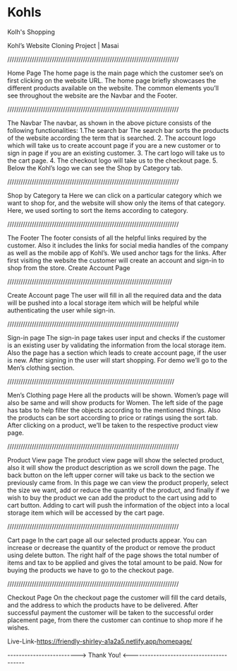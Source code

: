 # Kohls
Kolh's Shopping

Kohl’s Website Cloning Project | Masai
  
/////////////////////////////////////////////////////////////////////////////

Home Page
The home page is the main page which the customer see’s on first clicking on the website URL. The home page briefly showcases the different products available on the website.
The common elements you’ll see throughout the website are the Navbar and the Footer.

/////////////////////////////////////////////////////////////////////////////

The Navbar
The navbar, as shown in the above picture consists of the following functionalities:
1.The search bar
The search bar sorts the products of the website according the term that is searched.
2. The account logo which will take us to create account page if you are a new customer or to sign in page if you are an existing customer.
3. The cart logo will take us to the cart page.
4. The checkout logo will take us to the checkout page.
5. Below the Kohl’s logo we can see the Shop by Category tab.

/////////////////////////////////////////////////////////////////////////////

Shop by Category ta
Here we can click on a particular category which we want to shop for, and the website will show only the items of that category. Here, we used sorting to sort the items according to category.

/////////////////////////////////////////////////////////////////////////////

The Footer
The footer consists of all the helpful links required by the customer. Also it includes the links for social media handles of the company as well as the mobile app of Kohl’s. We used anchor tags for the links.
After first visiting the website the customer will create an account and sign-in to shop from the store.
Create Account Page

//////////////////////////////////////////////////////////////////////////

Create Account page
The user will fill in all the required data and the data will be pushed into a local storage item which will be helpful while authenticating the user while sign-in.

/////////////////////////////////////////////////////////////////////////////

Sign-in page
The sign-in page takes user input and checks if the customer is an existing user by validating the information from the local storage item. Also the page has a section which leads to create account page, if the user is new.
After signing in the user will start shopping. For demo we’ll go to the Men’s clothing section.

///////////////////////////////////////////////////////////////////////////

Men’s Clothing page
Here all the products will be shown. Women’s page will also be same and will show products for Women. The left side of the page has tabs to help filter the objects according to the mentioned things. Also the products can be sort according to price or ratings using the sort tab.
After clicking on a product, we’ll be taken to the respective product view page.

/////////////////////////////////////////////////////////////////////////////

Product View page
The product view page will show the selected product, also it will show the product description as we scroll down the page. The back button on the left upper corner will take us back to the section we previously came from.
In this page we can view the product properly, select the size we want, add or reduce the quantity of the product, and finally if we wish to buy the product we can add the product to the cart using add to cart button. Adding to cart will push the information of the object into a local storage item which will be accessed by the cart page.

/////////////////////////////////////////////////////////////////////////////

Cart page
In the cart page all our selected products appear. You can increase or decrease the quantity of the product or remove the product using delete button. The right half of the page shows the total number of items and tax to be applied and gives the total amount to be paid.
Now for buying the products we have to go to the checkout page.

/////////////////////////////////////////////////////////////////////////////

Checkout Page
On the checkout page the customer will fill the card details, and the address to which the products have to be delivered. After successful payment the customer will be taken to the successful order placement page, from there the customer can continue to shop more if he wishes.


Live-Link-https://friendly-shirley-a1a2a5.netlify.app/homepage/

-------------------------> Thank You! <----------------------------------------





